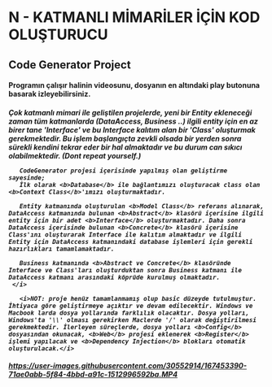 
<h1>N - KATMANLI MİMARİLER İÇİN KOD OLUŞTURUCU</h1>

<h2>Code Generator Project</h2>
<p> 
   <h4>Programın çalışır halinin videosunu, dosyanın en altındaki play butonuna basarak izleyebilirsiniz.</h4>
   
   <h4>
     <i>
       Çok katmanlı mimari ile geliştilen projelerde, yeni bir <b>Entity</b> ekleneceği zaman tüm katmanlarda <b>(DataAccess, Business ..) ilgili entity için en az birer tane <b>'Interface' ve bu Interface kalıtım alan bir 'Class'</b> oluşturmak gerekmektedir. Bu işlem başlangıçta zevkli olsada bir yerden sonra sürekli kendini tekrar eder bir hal almaktadır ve bu durum can sıkıcı olabilmektedir. <b>(Dont repeat yourself.)</b>
       
       CodeGenerator projesi içerisinde yapılmış olan geliştirme sayesinde;
       İlk olarak <b>Database</b> ile bağlantımızı oluşturacak class olan <b>Context Class</b>'ımızı oluşturmaktadır.
       
       Entity katmanında oluşturulan <b>Model Class</b> referans alınarak, DataAccess katmanında bulunan <b>Abstract</b> klasörü içerisine ilgili entity için bir adet <b>Interface</b> oluşturmaktadır. Daha sonra DataAccess içerisinde bulunan <b>Concrete</b> klasörü içerisine Class'ını oluşturarak Interface ile kalıtım almaktadır ve ilgili Entity için DataAccess katmanındaki database işlemleri için gerekli hazırlıkları tamamlamaktadır.
       
       Business katmanında <b>Abstract ve Concrete</b> klasöründe Interface ve Class'ları oluşturduktan sonra Business katmanı ile DataAccess katmanı arasındaki köprüde kurulmuş olmaktadır.
     </i>
       
       <i>NOT: proje henüz tamamlanmamış olup basic düzeyde tutulmuştur. İhtiyaca göre geliştirmeye açıktır ve devam edilecektir. Windows ve Macbook larda dosya yollarında farklılık olacaktır. Dosya yolları, Windows'ta '\\' olması gerekirken Maclerde '/' olarak değiştirilmesi gerekmektedir. İlerleyen süreçlerde, dosya yolları <b>Config</b> dosyasından okunacak, <b>Web</b> projesi eklenerek <b>Register</b> işlemi yapılacak ve <b>Dependency Injection</b> blokları otomatik oluşturulacak.</i>
   </h4>
</p>



https://user-images.githubusercontent.com/30552914/167453390-71ae0abb-5f84-4bbd-a91c-1512996592ba.MP4

